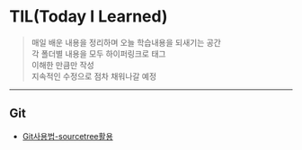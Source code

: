 # TIL(Today I Learned)
> 매일 배운 내용을 정리하며 오늘 학습내용을 되새기는 공간   
> 각 폴더별 내용을 모두 하이퍼링크로 태그  
> 이해한 만큼만 작성  
> 지속적인 수정으로 점차 채워나갈 예정  
----
## Git
- [Git사용법-sourcetree활용](https://github.com/suntonglife/TIL/Git/sourcetree.md)
